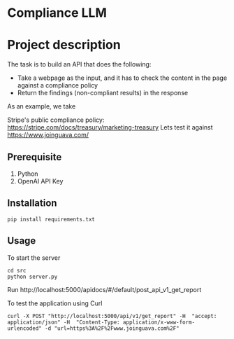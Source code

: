 # Compliance LLM

# Project description
The task is to build an API that does the following:

* Take a webpage as the input, and it has to check the content in the page against a compliance policy
* Return the findings (non-compliant results) in the response

As an example, we take

Stripe's public compliance policy: https://stripe.com/docs/treasury/marketing-treasury
Lets test it against https://www.joinguava.com/

## Prerequisite
 1. Python
 2. OpenAI API Key

## Installation
```commandline
pip install requirements.txt
```

## Usage
To start the server
```commandline
cd src
python server.py
```
Run http://localhost:5000/apidocs/#/default/post_api_v1_get_report

To test the application using Curl
```commandline
curl -X POST "http://localhost:5000/api/v1/get_report" -H  "accept: application/json" -H  "Content-Type: application/x-www-form-urlencoded" -d "url=https%3A%2F%2Fwww.joinguava.com%2F"
```